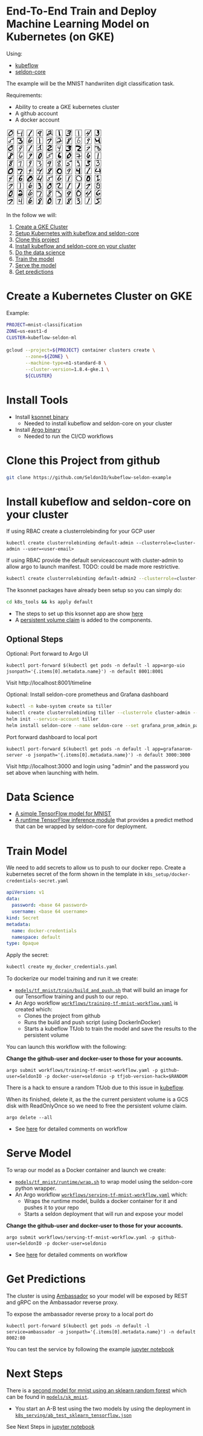 # End-To-End Train and Deploy Machine Learning Model on Kubernetes (on GKE)

Using:

 * [kubeflow](https://github.com/kubeflow/kubeflow)
 * [seldon-core](https://github.com/SeldonIO/seldon-core)
 
The example will be the MNIST handwriiten digit classification task.

Requirements:

  * Ability to create a GKE kubernetes cluster
  * A github account
  * A docker account


![MNIST](notebooks/mnist.png "MNIST Digits")


In the follow we will:

 1. [Create a GKE Cluster](#create-a-kubernetes-cluster-on-gke) 
 1. [Setup Kubernetes with kubeflow and seldon-core](#install-tools)
 1. [Clone this project](#clone-this-project-from-github)
 1. [Install kubeflow and seldon-core on your cluster](#install-kubeflow-and-seldon-core-on-your-cluster)
 1. [Do the data science](#data-science)
 1. [Train the model](#train-model)
 1. [Serve the model](#serve-model)
 1. [Get predictions](#get-predictions)

# Create a Kubernetes Cluster on GKE

Example: 

```bash
PROJECT=mnist-classification
ZONE=us-east1-d
CLUSTER=kubeflow-seldon-ml

gcloud --project=${PROJECT} container clusters create \
       --zone=${ZONE} \
       --machine-type=n1-standard-8 \
       --cluster-version=1.8.4-gke.1 \
       ${CLUSTER}
```



# Install Tools

  * Install [ksonnet binary](https://github.com/ksonnet/ksonnet/releases)
    * Needed to install kubeflow and seldon-core on your cluster
  * Install [Argo binary](https://github.com/argoproj/argo/blob/master/demo.md)
    * Needed to run the CI/CD workflows



# Clone this Project from github

```bash
git clone https://github.com/SeldonIO/kubeflow-seldon-example
```




# Install kubeflow and seldon-core on your cluster

If using RBAC create a clusterrolebinding for your GCP user

```
kubectl create clusterrolebinding default-admin --clusterrole=cluster-admin --user=<user-email>
```

If using RBAC provide the default serviceaccount with cluster-admin to allow argo to launch manifest. TODO: could be made more restrictive.

```bash
kubectl create clusterrolebinding default-admin2 --clusterrole=cluster-admin --serviceaccount=default:default
```

The ksonnet packages have already been setup so you can simply do:

```bash
cd k8s_tools && ks apply default
```

  * The steps to set up this ksonnet app are show [here](scripts/setup_k8s_tools.sh)
  * A [persistent volume claim](https://github.com/SeldonIO/seldon-core) is added to the components.

## Optional Steps

Optional: Port forward to Argo UI

```
kubectl port-forward $(kubectl get pods -n default -l app=argo-uio jsonpath='{.items[0].metadata.name}') -n default 8001:8001
```

Visit http://localhost:8001/timeline

Optional: Install seldon-core prometheus and Grafana dashboard

```bash
kubectl -n kube-system create sa tiller
kubectl create clusterrolebinding tiller --clusterrole cluster-admin --serviceaccount=kube-system:tiller
helm init --service-account tiller
helm install seldon-core --name seldon-core --set grafana_prom_admin_password=password --set persistence.enabled=false --repo https://storage.googleapis.com/seldon-charts
```

Port forward dashboard to local port

```
kubectl port-forward $(kubectl get pods -n default -l app=grafanarom-server -o jsonpath='{.items[0].metadata.name}') -n default 3000:3000
```

Visit http://localhost:3000 and login using "admin" and the password you set above when launching with helm.

# Data Science

 * [A simple TensorFlow model for MNIST](models/tf_mnist/train/create_model.py)
 * [A runtime TensorFlow inference module](models/tf_mnist/runtime/DeepMnist.py) that provides a predict method that can be wrapped by seldon-core for deployment.

# Train Model

We need to add secrets to allow us to push to our docker repo. Create a kubernetes secret of the form shown in the template in ```k8s_setup/docker-credentials-secret.yaml```

```yaml
apiVersion: v1
data:
  password: <base 64 password>
  username: <base 64 username>
kind: Secret
metadata:
  name: docker-credentials
  namespace: default
type: Opaque
```

Apply the secret:

```bash
kubectl create my_docker_credentials.yaml
```

To dockerize our model training and run it we create:

  * [```models/tf_mnist/train/build_and_push.sh```](models/tf_mnist/train/build_and_push.sh) that will build an image for our Tensorflow training and push to our repo.
  * An Argo workflow [```workflows/training-tf-mnist-workflow.yaml```](workflows/training-tf-mnist-workflow.yaml) is created which:
    * Clones the project from github
    * Runs the build and push script (using DockerInDocker)
    * Starts a kubeflow TfJob to train the model and save the results to the persistent volume

You can launch this workflow with the following:

**Change the github-user and docker-user to those for your accounts.**

```
argo submit workflows/training-tf-mnist-workflow.yaml -p github-user=SeldonIO -p docker-user=seldonio -p tfjob-version-hack=$RANDOM
```

There is a hack to ensure a random TfJob due to this issue in [kubeflow](https://github.com/tensorflow/k8s/issues/322).

When its finished, delete it, as the the current persistent volume is a GCS disk with ReadOnlyOnce so we need to free the persistent volume claim.

```
argo delete --all
```

 * See [here](workflows/training-tf-mnist-workflow.md) for detailed comments on workflow

# Serve Model

To wrap our model as a Docker container and launch we create:

 * [```models/tf_mnist/runtime/wrap.sh```](models/tf_mnist/runtime/wrap.sh) to wrap model using the seldon-core python wrapper.
 * An Argo workflow [```workflows/serving-tf-mnist-workflow.yaml```](workflows/serving-tf-mnist-workflow.yaml) which:
    * Wraps the runtime model, builds a docker container for it and pushes it to your repo
    * Starts a seldon deployment that will run and expose your model


**Change the github-user and docker-user to those for your accounts.**

```
argo submit workflows/serving-tf-mnist-workflow.yaml -p github-user=SeldonIO -p docker-user=seldonio
```

 * See [here](workflows/serving-tf-mnist-workflow.md) for detailed comments on workflow

# Get Predictions

The cluster is using [Ambassador](https://www.getambassador.io/) so your model will be exposed by REST and gRPC on the Ambassador reverse proxy.

To expose the ambassador reverse proxy to a local port do

```
kubectl port-forward $(kubectl get pods -n default -l service=ambassador -o jsonpath='{.items[0].metadata.name}') -n default 8002:80
```

You can test the service by following the example [jupyter notebook](notebooks/example.ipynb)


# Next Steps

There is a [second model for mnist using an sklearn random forest](models/sk_mnist/train/create_model.py) which can be found in [```models/sk_mnist```](models/sk_mnist/).

 * You start an A-B test using the two models by using the deployment in [```k8s_serving/ab_test_sklearn_tensorflow.json```](k8s_serving/ab_test_sklearn_tensorflow.json)

 
See Next Steps in [jupyter notebook](notebooks/example.ipynb)

